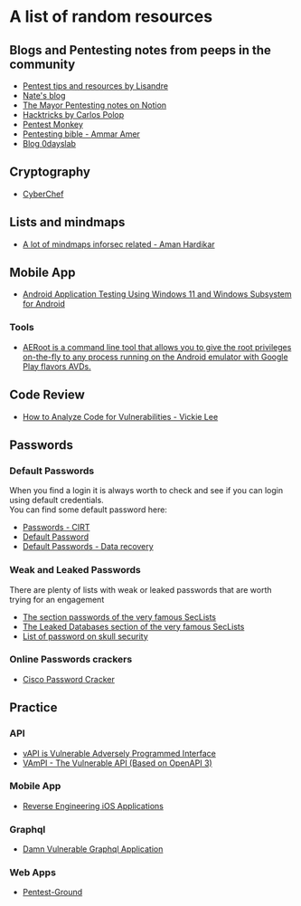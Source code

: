 # A list of random resources

## Blogs and Pentesting notes from peeps in the community

- [Pentest tips and resources by Lisandre](https://lisandre.com/)
- [Nate's blog](https://natedotred.wordpress.com/)
- [The Mayor Pentesting notes on Notion](https://themayor.notion.site/themayor/Pentesting-Notes-9c46a29fdead4d1880c70bfafa8d453a)
- [Hacktricks by Carlos Polop](https://book.hacktricks.xyz/)
- [Pentest Monkey](https://pentestmonkey.net/category/blog)
- [Pentesting bible - Ammar Amer](https://github.com/blaCCkHatHacEEkr/PENTESTING-BIBLE)
- [Blog 0dayslab](https://blog.0daylabs.com/)

## Cryptography

- [CyberChef](https://gchq.github.io/CyberChef/)

## Lists and mindmaps

- [A lot of mindmaps inforsec related - Aman Hardikar](https://www.amanhardikar.com/mindmaps.html)

## Mobile App

- [Android Application Testing Using Windows 11 and Windows Subsystem for Android](https://sensepost.com/blog/2021/android-application-testing-using-windows-11-and-windows-subsystem-for-android/)

### Tools

- [AERoot is a command line tool that allows you to give the root privileges on-the-fly to any process running on the Android emulator with Google Play flavors AVDs.](https://github.com/quarkslab/AERoot)

## Code Review

- [How to Analyze Code for Vulnerabilities - Vickie Lee](https://youtu.be/A8CNysN-lOM)

<!-- -TODO: add list of peeps to follow, and add the full list of resources and link to notion guide -->

## Passwords

### Default Passwords

When you find a login it is always worth to check and see if you can login using default credentials.  
You can find some default password here:
- [Passwords - CIRT](https://cirt.net/passwords)
- [Default Password](https://default-password.info/)
- [Default Passwords - Data recovery](https://datarecovery.com/rd/default-passwords/)

### Weak and Leaked Passwords

There are plenty of lists with weak or leaked passwords that are worth trying for an engagement

- [The section passwords of the very famous SecLists](https://github.com/danielmiessler/SecLists/tree/master/Passwords)
- [The Leaked Databases section of the very famous SecLists](https://github.com/danielmiessler/SecLists/tree/master/Passwords/Leaked-Databases)
- [List of password on skull security](https://wiki.skullsecurity.org/index.php?title%3DPasswords&sa=D&source=editors&ust=1643985817318602&usg=AOvVaw1ybsnRhjoTFCnUxZoMELlO)
 
### Online Passwords crackers

- [Cisco Password Cracker](https://www.ifm.net.nz/cookbooks/passwordcracker.html)

## Practice

### API

- [vAPI is Vulnerable Adversely Programmed Interface](https://github.com/roottusk/vapi)
- [VAmPI - The Vulnerable API (Based on OpenAPI 3)](https://github.com/erev0s/VAmPI)

### Mobile App

- [Reverse Engineering iOS Applications](https://github.com/ivRodriguezCA/RE-iOS-Apps)

### Graphql

- [Damn Vulnerable Graphql Application](https://github.com/dolevf/Damn-Vulnerable-GraphQL-Application)

### Web Apps
- [Pentest-Ground](https://pentest-ground.com)
